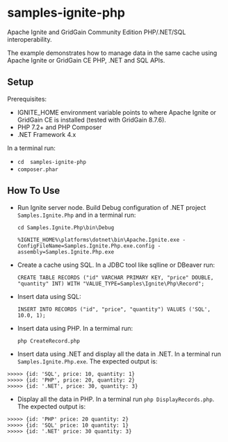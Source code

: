 # samples-ignite-php

Apache Ignite and GridGain Community Edition PHP/.NET/SQL interoperability. 

The example demonstrates how to manage data in the same cache using Apache Ignite or GridGain CE PHP, .NET and SQL APIs. 

## Setup

Prerequisites:
- IGNITE_HOME environment variable points to where Apache Ignite or GridGain CE is installed 
  (tested with GridGain 8.7.6).
- PHP 7.2+ and PHP Composer
- .NET Framework 4.x

In a terminal run:
- `cd  samples-ignite-php`
- `composer.phar`

## How To Use

- Run Ignite server node. Build Debug configuration of .NET project `Samples.Ignite.Php` and in a terminal run:

  `cd Samples.Ignite.Php\bin\Debug`

  `%IGNITE_HOME%\platforms\dotnet\bin\Apache.Ignite.exe -ConfigFileName=Samples.Ignite.Php.exe.config -assembly=Samples.Ignite.Php.exe`

- Create a cache using SQL. In a JDBC tool like sqlline or DBeaver run:
  
  `CREATE TABLE RECORDS ("id" VARCHAR PRIMARY KEY, "price" DOUBLE, "quantity" INT) WITH "VALUE_TYPE=Samples\Ignite\Php\Record";`
  
- Insert data using SQL:

  `INSERT INTO RECORDS ("id", "price", "quantity") VALUES ('SQL', 10.0, 1);`
  
- Insert data using PHP. In a termimal run:

  `php CreateRecord.php`
  
- Insert data using .NET and display all the data in .NET. In a terminal run `Samples.Ignite.Php.exe`. The expected
  output is:
```
>>>>> {id: 'SQL', price: 10, quantity: 1}
>>>>> {id: 'PHP', price: 20, quantity: 2}
>>>>> {id: '.NET', price: 30, quantity: 3}
```

- Display all the data in PHP. In a terminal run `php DisplayRecords.php`. The expected output is:
```
>>>>> {id: 'PHP' price: 20 quantity: 2}
>>>>> {id: 'SQL' price: 10 quantity: 1}
>>>>> {id: '.NET' price: 30 quantity: 3}
```
